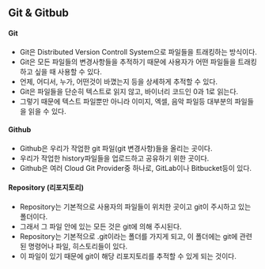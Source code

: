## Git & Gitbub

#### Git

- Git은 Distributed Version Controll System으로 파일들을 트래킹하는 방식이다.
- Git은 모든 파일들의 변경사항들을 추적하기 때문에 사용자가 어떤 파일들을 트래킹 하고 싶을 때 사용할 수 있다.
- 언제, 어디서, 누가, 어떤것이 바꼈는지 등을 상세하게 추적할 수 있다.
- Git은 파일들을 단순히 텍스트로 읽지 않고, 바이너리 코드인 0과 1로 읽는다.
- 그렇기 때문에 텍스트 파일뿐만 아니라 이미지, 엑셀, 음악 파일등 대부분의 파일들을 읽을 수 있다.

#### Github

- Github은 우리가 작업한 git 파일(git 변경사항)들을 올리는 곳이다.
- 우리가 작업한 history파일들을 업로드하고 공유하기 위한 곳이다.
- Github은 여러 Cloud Git Provider중 하나로, GitLab이나 Bitbucket등이 있다.

#### Repository (리포지토리)

- Repository는 기본적으로 사용자의 파일들이 위치한 곳이고 git이 주시하고 있는 폴더이다.
- 그래서 그 파일 안에 있는 모든 것은 git에 의해 주시된다.
- Repository는 기본적으로 .git이라는 폴더를 가지게 되고, 이 폴더에는 git에 관련된 명령어나 파일, 히스토리들이 있다.
- 이 파일이 있기 때문에 git이 해당 리포지토리를 추적할 수 있게 되는 것이다.